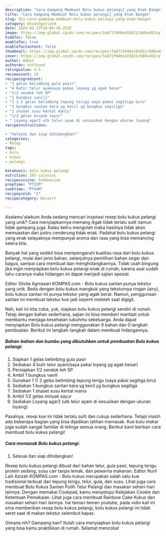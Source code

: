 ```yaml
---
description: "Cara Gampang Membuat Bolu kukus pelangi{ yang Enak Banget"
title: "Cara Gampang Membuat Bolu kukus pelangi{ yang Enak Banget"
slug: 911-cara-gampang-membuat-bolu-kukus-pelangi-yang-enak-banget
category: Uncategorized
date: 2023-02-13T18:04:38.253Z
image: https://img-global.cpcdn.com/recipes/3a871f646e103d21/680x482cq70/bolu-kukus-pelangi-foto-resep-utama.jpg
hideToc: false
enableToc: true
enableTocContent: false
thumbnail: https://img-global.cpcdn.com/recipes/3a871f646e103d21/680x482cq70/bolu-kukus-pelangi-foto-resep-utama.jpg
cover: https://img-global.cpcdn.com/recipes/3a871f646e103d21/680x482cq70/bolu-kukus-pelangi-foto-resep-utama.jpg
author: Admin
authorAv: notfound
ratingvalue: 4.5
reviewcount: 14
recipeingredient:
- "1 gelas belimbing gula pasir"
- "4 butir telur ayamsaya pakai loyang yg agak besar"
- "1/2 sendok teh SP"
- "1 bungkus vanili"
- "1 1 2 gelas belimbing tepung terigu saya pakai segitiga biru"
- "1 bungkus santan kara yg kecil yg bungkus segitiga"
- "1 shaset susu kental manis"
- "1/2 gelas minyak sayur"
- " Loyang agar2 utk telur ayam di sesuaikan dengan ukuran loyang"
recipeinstructions:

- "Selesai dan siap dihidangkan!"
categories:
- Resep
tags:
- bolu
- kukus
- pelangi

katakunci: bolu kukus pelangi 
nutrition: 263 calories
recipecuisine: Indonesian
preptime: "PT22M"
cooktime: "PT44M"
recipeyield: "2"
recipecategory: Dessert

---
```



Asalamu'alaikum Anda sedang mencari inspirasi resep bolu kukus pelangi yang unik? Cara menyiapkannya memang Agak tidak terlalu sulit namun tidak gampang juga. Kalau keliru mengolah maka hasilnya tidak akan memuaskan dan justru cenderung tidak enak. Padahal bolu kukus pelangi yang enak selayaknya mempunyai aroma dan rasa yang bisa memancing selera kita.


Banyak hal yang sedikit bisa mempengaruhi kualitas rasa dari bolu kukus pelangi, mulai dari jenis bahan, selanjutnya pemilihan bahan segar dan bagus, sampai cara membuat dan menghidangkannya. Tidak usah bingung jika ingin menyiapkan bolu kukus pelangi enak di rumah, karena asal sudah tahu caranya maka hidangan ini dapat menjadi sajian spesial.

Editor Silvita Agmasari KOMPAS.com - Bolu kukus santan punya tekstur yang unik. Beda dengan bolu kukus mangkuk yang teksturnya ringan (airy), bolu kukus santan ini punya tekstur yang agak berat. Namun, penggunaan santan ini membuat tekstur kue jadi seperti meleleh saat digigit.


Nah, kali ini kita coba, yuk, siapkan bolu kukus pelangi sendiri di rumah. Tetap dengan bahan sederhana, sajian ini bisa memberi manfaat untuk membantu menjaga kesehatan tubuhmu sekeluarga. Anda dapat menyiapkan Bolu kukus pelangi menggunakan 9 bahan dan 0 langkah pembuatan. Berikut ini langkah-langkah dalam membuat hidangannya.

<!--inarticleads1-->

##### Bahan-bahan dan bumbu yang dibutuhkan untuk pembuatan Bolu kukus pelangi:

1. Siapkan 1 gelas belimbing gula pasir
1. Sediakan 4 butir telur ayam(saya pakai loyang yg agak besar)
1. Persiapkan 1/2 sendok teh SP
1. Ambil 1 bungkus vanili
1. Gunakan 1 1/ 2 gelas belimbing tepung terigu (saya pakai segitiga biru)
1. Sediakan 1 bungkus santan kara yg kecil yg bungkus segitiga
1. Sediakan 1 shaset susu kental manis
1. Ambil 1/2 gelas minyak sayur
1. Sediakan  Loyang agar2 (utk telur ayam di sesuaikan dengan ukuran loyang)


Pasalnya, resep kue ini tidak terlalu sulit dan cukup sederhana. Tetapi masih ada beberapa bagian yang bisa dijadikan latihan memasak. Kue bolu mekar juga sudah sangat familiar di telinga semua orang. Berikut kami berikan cara membuat bolu kukus pelangi! 

<!--inarticleads2-->

##### Cara memasak Bolu kukus pelangi:


1. Selesai dan siap dihidangkan!

Resep bolu kukus pelangi dibuat dari bahan telur, gula pasir, tepung terigu protein sedang, susu cair tanpa lemak, dan pewarna makanan. Editor Nuril Laili Azizah KOMPAS.com - Bolu kukus merupakan salah satu kue tradisional terbuat dari tepung terigu, telur, gula, dan susu. Lihat juga cara membuat Bolu Kukus Santan Putih Telur Pelangi dan masakan sehari-hari lainnya. Dengan memakai Cookpad, kamu menyetujui Kebijakan Cookie dan Ketentuan Pemakaian. Lihat juga cara membuat Rainbow Cake Kukus dan masakan sehari-hari lainnya. hai teman-teman youtube, pada vidio kali ini ema memberikan resep bolu kukus pelangi, bolu kukus pelangi ini tidak seret saat di makan tekstur selembut kapas. 

Gimana nih? Gampang kan? Itulah cara menyiapkan bolu kukus pelangi yang bisa kamu praktikkan di rumah. Selamat mencoba!

